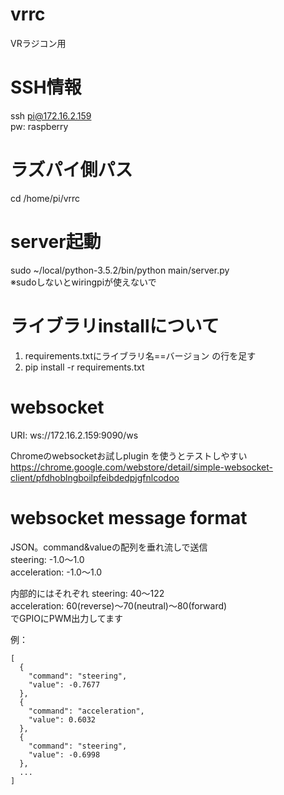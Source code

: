 # vrrc
VRラジコン用

# SSH情報
ssh pi@172.16.2.159  
pw: raspberry  

# ラズパイ側パス
cd /home/pi/vrrc  

# server起動
sudo ~/local/python-3.5.2/bin/python main/server.py  
※sudoしないとwiringpiが使えないで  

# ライブラリinstallについて
1. requirements.txtにライブラリ名==バージョン の行を足す
2. pip install -r requirements.txt

# websocket
URI: ws://172.16.2.159:9090/ws

Chromeのwebsocketお試しplugin を使うとテストしやすい
https://chrome.google.com/webstore/detail/simple-websocket-client/pfdhoblngboilpfeibdedpjgfnlcodoo

# websocket message format
JSON。command&valueの配列を垂れ流しで送信  
steering: -1.0〜1.0  
acceleration: -1.0〜1.0  

内部的にはそれぞれ
steering: 40〜122  
acceleration: 60(reverse)〜70(neutral)〜80(forward)  
でGPIOにPWM出力してます  

例：
```
[
  {
    "command": "steering",
    "value": -0.7677
  },
  {
    "command": "acceleration",
    "value": 0.6032
  },
  {
    "command": "steering",
    "value": -0.6998
  },
  ...
]
```
